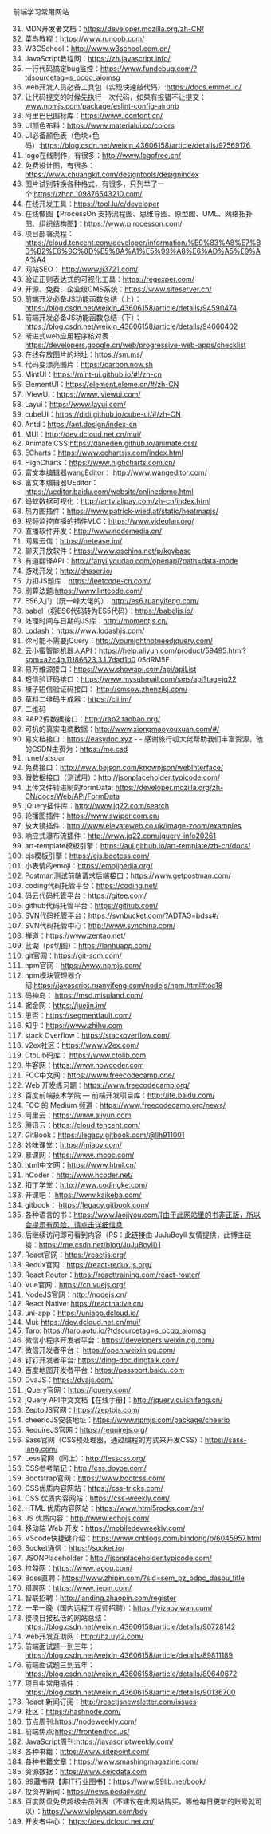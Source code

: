 前端学习常用网站

31. MDN开发者文档：https://developer.mozilla.org/zh-CN/
32. 菜鸟教程：https://www.runoob.com/
33. W3CSchool：http://www.w3school.com.cn/
34. JavaScript教程网：https://zh.javascript.info/
35. 一行代码搞定bug监控：https://www.fundebug.com/?tdsourcetag=s_pcqq_aiomsg
36. web开发人员必备工具包（实现快速敲代码）:https://docs.emmet.io/
37. 让代码提交的时候先执行一次代码，如果有报错不让提交：www.npmjs.com/package/eslint-config-airbnb
38. 阿里巴巴图标库：https://www.iconfont.cn/
39. UI颜色布料：https://www.materialui.co/colors
40. UI必备颜色表（色块+色码）:https://blog.csdn.net/weixin_43606158/article/details/97569176
41. logo在线制作，有很多：http://www.logofree.cn/
42. 免费设计图，有很多：https://www.chuangkit.com/designtools/designindex
43. 图片试别转换各种格式，有很多，只列举了一个:https://zhcn.109876543210.com/
44. 在线开发工具：https://tool.lu/c/developer
45. 在线做图【ProcessOn 支持流程图、思维导图、原型图、UML、网络拓扑图、组织结构图】：https://www.p
    rocesson.com/
46. 项目部署流程：https://cloud.tencent.com/developer/information/%E9%83%A8%E7%BD%B2%E6%9C%8D%E5%8A%A1%E5%99%A8%E6%AD%A5%E9%AA%A4
47. 网站SEO： http://www.jj3721.com/
48. 验证正则表达式的可视化工具：https://regexper.com/
49. 开源、免费、企业级CMS系统：https://www.siteserver.cn/
50. 前端开发必备JS功能函数总结（上）：https://blog.csdn.net/weixin_43606158/article/details/94590474
51. 前端开发必备JS功能函数总结（下）：https://blog.csdn.net/weixin_43606158/article/details/94660402
52. 渐进式web应用程序核对表：https://developers.google.cn/web/progressive-web-apps/checklist
53. 在线存放图片的地址：https://sm.ms/
54. 代码变漂亮图片：https://carbon.now.sh
55. MintUI：https://mint-ui.github.io/#!/zh-cn
56. ElementUI：https://element.eleme.cn/#/zh-CN
57. iViewUI：https://www.iviewui.com/
58. Layui：https://www.layui.com/
59. cubeUI：https://didi.github.io/cube-ui/#/zh-CN
60. Antd：https://ant.design/index-cn
61. MUI：http://dev.dcloud.net.cn/mui/
62. Animate.CSS:https://daneden.github.io/animate.css/
63. ECharts：https://www.echartsjs.com/index.html
64. HighCharts：https://www.highcharts.com.cn/
65. 富文本编辑器wangEditor： http://www.wangeditor.com/
66. 富文本编辑器UEditor： https://ueditor.baidu.com/website/onlinedemo.html
67. 蚂蚁数据可视化：http://antv.alipay.com/zh-cn/index.html
68. 热力图插件：https://www.patrick-wied.at/static/heatmapjs/
69. 视频监控直播的插件VLC：https://www.videolan.org/
70. 直播软件开发：http://www.nodemedia.cn/
71. 网易云信：https://netease.im/
72. 聊天开放软件：https://www.oschina.net/p/keybase
73. 有道翻译API：http://fanyi.youdao.com/openapi?path=data-mode
74. 游戏开发：http://phaser.io/
75. 力扣JS题库：https://leetcode-cn.com/
76. 刷算法题:https://www.lintcode.com/
77. ES6入门（阮一峰大佬的）：http://es6.ruanyifeng.com/
78. babel（将ES6代码转为ES5代码）：https://babeljs.io/
79. 处理时间与日期的JS库：http://momentjs.cn/
80. Lodash：https://www.lodashjs.com/
81. 你可能不需要jQuery：http://youmightnotneedjquery.com/
82. 云小蜜智能机器人API：https://help.aliyun.com/product/59495.html?spm=a2c4g.11186623.3.1.7dad1b0
    05dRM5F
83. 易万维源接口：https://www.showapi.com/api/apiList
84. 短信验证码接口：https://www.mysubmail.com/sms/api?tag=jq22
85. 榛子短信验证码接口： http://smsow.zhenzikj.com/
86. 草料二维码生成器：https://cli.im/
87. 二维码
88. RAP2假数据接口：http://rap2.taobao.org/
89. 可扒的真实电商数据：http://www.xiongmaoyouxuan.com/#/
90. 易文档接口：https://easydoc.xyz - - 感谢旅行呱大佬帮助我们丰富资源，他的CSDN主页为：https://me.csd
91. n.net/atsoar
92. 免费接口：http://www.bejson.com/knownjson/webInterface/
93. 假数据接口（测试用）：http://jsonplaceholder.typicode.com/
94. 上传文件转进制的formData: https://developer.mozilla.org/zh-CN/docs/Web/API/FormData
95. jQuery插件库：http://www.jq22.com/search
96. 轮播图插件：https://www.swiper.com.cn/
97. 放大镜插件：http://www.elevateweb.co.uk/image-zoom/examples
98. 响应式瀑布流插件：http://www.jq22.com/jquery-info20261
99. art-template模板引擎：https://aui.github.io/art-template/zh-cn/docs/
100. ejs模板引擎：https://ejs.bootcss.com/
101. 小表情的emoji：https://emojipedia.org/
102. Postman测试前端请求后端接口：https://www.getpostman.com/
103. coding代码托管平台：https://coding.net/
104. 码云代码托管平台：https://gitee.com/
105. github代码托管平台：https://github.com/
106. SVN代码托管平台：https://svnbucket.com/?ADTAG=bdss#/
107. SVN代码托管中心：http://www.svnchina.com/
108. 禅道：https://www.zentao.net/
109. 蓝湖（ps切图）：https://lanhuapp.com/
110. git官网：https://git-scm.com/
111. npm官网：https://www.npmjs.com/
112. npm模块管理器介绍:https://javascript.ruanyifeng.com/nodejs/npm.html#toc18
113. 码神岛： https://msd.misuland.com/
114. 掘金网：https://juejin.im/
115. 思否：https://segmentfault.com/
116. 知乎：https://www.zhihu.com
117. stack Overflow：https://stackoverflow.com/
118. v2ex社区：https://www.v2ex.com/
119. CtoLib码库： https://www.ctolib.com
120. 牛客网：https://www.nowcoder.com
121. FCC中文网：https://www.freecodecamp.one/
122. Web 开发练习题：https://www.freecodecamp.org/
123. 百度前端技术学院 — 前端开发项目库：http://ife.baidu.com/
124. FCC 的 Medium 频道：https://www.freecodecamp.org/news/
125. 阿里云：https://www.aliyun.com
126. 腾讯云：https://cloud.tencent.com/
127. GitBook：https://legacy.gitbook.com/@llh911001
128. 妙味课堂：https://miaov.com/
129. 慕课网：https://www.imooc.com/
130. html中文网：https://www.html.cn/
131. hCoder：http://www.hcoder.net/
132. 扣丁学堂：http://www.codingke.com/
133. 开课吧： https://www.kaikeba.com/
134. gitbook： https://legacy.gitbook.com/
135. 各种语言的书：https://www.laojiyou.com/[由于此网站里的书非正版，所以会提示有风险，请点击详细信息
136. 后继续访问即可看到内容（PS：此链接由 JuJuBoyll 友情提供，此博主链接：https://me.csdn.net/blog/JuJuBoyII）]
137. React官网：https://reactjs.org/
138. Redux官网：https://react-redux.js.org/
139. React Router：https://reacttraining.com/react-router/
140. Vue官网：https://cn.vuejs.org/
141. NodeJS官网：http://nodejs.cn/
142. React Native: https://reactnative.cn/
143. uni-app：https://uniapp.dcloud.io/
144. Mui: https://dev.dcloud.net.cn/mui/
145. Taro: https://taro.aotu.io/?tdsourcetag=s_pcqq_aiomsg
146. 微信小程序开发者平台：https://developers.weixin.qq.com/
147. 微信开发者平台： https://open.weixin.qq.com/
148. 钉钉开发者平台: https://ding-doc.dingtalk.com/
149. 百度地图开发者平台：https://passport.baidu.com
150. DvaJS：https://dvajs.com/
151. jQuery官网：https://jquery.com/
152. jQuery API中文文档【在线手册】：http://jquery.cuishifeng.cn/
153. ZeptoJS官网：https://zeptojs.com/
154. cheerioJS安装地址：https://www.npmjs.com/package/cheerio
155. RequireJS官网：https://requirejs.org/
156. Sass官网（CSS预处理器，通过编程的方式来开发CSS）：https://sass-lang.com/
157. Less官网（同上）：http://lesscss.org/
158. CSS参考笔记：http://css.doyoe.com/
159. Bootstrap官网：https://www.bootcss.com/
160. CSS优质内容网站：https://css-tricks.com/
161. CSS 优质内容网站：https://css-weekly.com/
162. HTML 优质内容网站：https://www.html5rocks.com/en/
163. JS 优质内容：http://www.echojs.com/
164. 移动端 Web 开发：https://mobiledevweekly.com/
165. VScode快捷键介绍：https://www.cnblogs.com/bindong/p/6045957.html
166. Socket通信：https://socket.io/
167. JSONPlaceholder：http://jsonplaceholder.typicode.com/
168. 拉勾网：https://www.lagou.com/
169. Boss直聘：https://www.zhipin.com/?sid=sem_pz_bdpc_dasou_title
170. 猎聘网：https://www.liepin.com/
171. 智联招聘：http://landing.zhaopin.com/register
172. 一早一晚（国内远程工程师招聘）：https://yizaoyiwan.com/
173. 接项目接私活的网站总结：https://blog.csdn.net/weixin_43606158/article/details/90728142
174. web开发互助网：http://hz.uyi2.com/
175. 前端面试题一到三年： https://blog.csdn.net/weixin_43606158/article/details/89811189
176. 前端面试题三到五年：https://blog.csdn.net/weixin_43606158/article/details/89640672
177. 项目中常用插件：https://blog.csdn.net/weixin_43606158/article/details/90136700
178. React 新闻订阅：http://reactjsnewsletter.com/issues
179. 社区：https://hashnode.com/
180. 节点周刊:https://nodeweekly.com/
181. 前端焦点:https://frontendfoc.us/
182. JavaScript周刊:https://javascriptweekly.com/
183. 各种书籍：https://www.sitepoint.com/
184. 各种书籍文章：https://www.smashingmagazine.com/
185. 资源数据：https://www.ceicdata.com
186. 99藏书网【非IT行业图书】：https://www.99lib.net/book/
187. 投资界新闻：https://news.pedaily.cn/
188. 百度网盘免费超级会员列表（不建议在此网站购买，等他每日更新的账号就可以）：https://www.vipleyuan.com/bdy
189. 开发者中心： https://dev.dcloud.net.cn/
